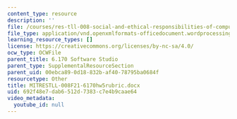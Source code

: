 ```yaml
---
content_type: resource
description: ''
file: /courses/res-tll-008-social-and-ethical-responsibilities-of-computing-serc-fall-2021/692f48e7dab6512d7383c7e4b9caae64_MITRESTLL-008F21-6170hw5rubric.docx
file_type: application/vnd.openxmlformats-officedocument.wordprocessingml.document
learning_resource_types: []
license: https://creativecommons.org/licenses/by-nc-sa/4.0/
ocw_type: OCWFile
parent_title: 6.170 Software Studio
parent_type: SupplementalResourceSection
parent_uid: 00ebca89-0d18-832b-af40-78795ba0684f
resourcetype: Other
title: MITRESTLL-008F21-6170hw5rubric.docx
uid: 692f48e7-dab6-512d-7383-c7e4b9caae64
video_metadata:
  youtube_id: null
---
```

